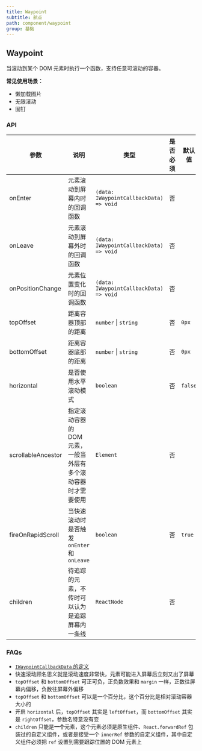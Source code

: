 ```yaml
---
title: Waypoint
subtitle: 航点
path: component/waypoint
group: 基础
---
```


## Waypoint

当滚动到某个 DOM 元素时执行一个函数，支持任意可滚动的容器。

**常见使用场景：**

- 懒加载图片
- 无限滚动
- 固钉

### API

| 参数               | 说明                                                          | 类型                                    | 是否必须 | 默认值  | 备选值 |
| ------------------ | ------------------------------------------------------------- | --------------------------------------- | -------- | ------- | ------ |
| onEnter            | 元素滚动到屏幕内时的回调函数                                  | `(data: IWaypointCallbackData) => void` | 否       |         |        |
| onLeave            | 元素滚动到屏幕外时的回调函数                                  | `(data: IWaypointCallbackData) => void` | 否       |         |        |
| onPositionChange   | 元素位置变化时的回调函数                                      | `(data: IWaypointCallbackData) => void` | 否       |         |        |
| topOffset          | 距离容器顶部的距离                                            | `number` \| `string`                    | 否       | `0px`   |        |
| bottomOffset       | 距离容器底部的距离                                            | `number` \| `string`                    | 否       | `0px`   |        |
| horizontal         | 是否使用水平滚动模式                                          | `boolean`                               | 否       | `false` | `true` |
| scrollableAncestor | 指定滚动容器的 DOM 元素，一般当外层有多个滚动容器时才需要使用 | `Element`                               | 否       |         |        |
| fireOnRapidScroll  | 当快速滚动时是否触发 `onEnter` 和 `onLeave`                   | `boolean`                               | 否       | `true`  |        |
| children           | 待追踪的元素，不传时可以认为是追踪屏幕内一条线                | `ReactNode`                             | 否       |         |        |

### FAQs

- [`IWaypointCallbackData` 的定义](../../apidoc/interfaces/IWaypointCallbackData.html)
- 快速滚动顾名思义就是滚动速度非常快，元素可能进入屏幕后立刻又出了屏幕
- `topOffset` 和 `bottomOffset` 可正可负，正负数效果和 `margin` 一样，正数往屏幕内偏移，负数往屏幕外偏移
- `topOffset` 和 `bottomOffset` 可以是一个百分比，这个百分比是相对滚动容器大小的
- 开启 `horizontal` 后，`topOffset` 其实是 `leftOffset`，而 `bottomOffset` 其实是 `rightOffset`，参数名特意没有变
- `children` 只能是**一个**元素，这个元素必须是原生组件、`React.forwardRef` 包装过的自定义组件，或者是接受一个 `innerRef` 参数的自定义组件，其中自定义组件必须把 `ref` 设置到需要跟踪位置的 DOM 元素上
